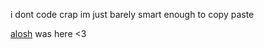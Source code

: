 i dont code crap im just barely smart enough to copy paste

[alosh](https://github.com/aloshTM) was here <3
